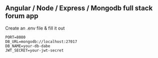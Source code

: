 ## Angular / Node / Express / Mongodb full stack forum app

Create an .env file & fill it out

```env
PORT=8080
DB_URL=mongodb://localhost:27017
DB_NAME=your-db-dabe
JWT_SECRET=your-jwt-secret
```
